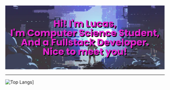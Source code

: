 [![MasterHead](https://github.com/lucassdmp/lucassdmp/blob/main/banner.png)](https://github.com/lucassdmp)

___
![Top Langs](https://github-readme-stats.vercel.app/api/top-langs/?username=lucassdmp&layout=compact)]